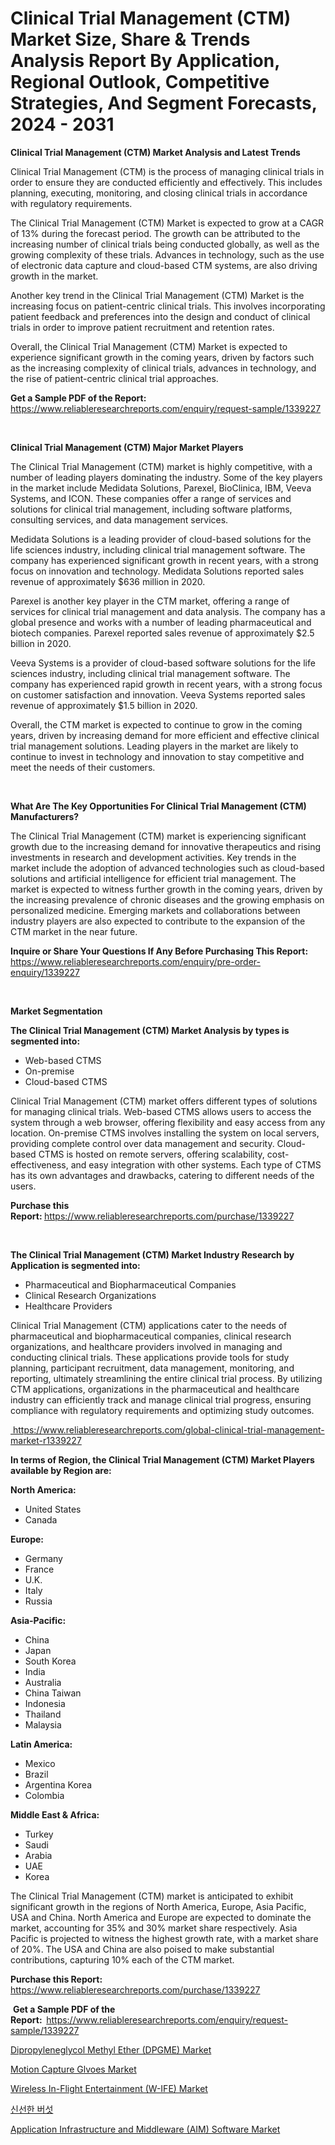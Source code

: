 <p><h1>Clinical Trial Management (CTM) Market Size, Share & Trends Analysis Report By Application, Regional Outlook, Competitive Strategies, And Segment Forecasts, 2024 - 2031</h1></p><p><strong>Clinical Trial Management (CTM) Market Analysis and Latest Trends</strong></p>
<p><p>Clinical Trial Management (CTM) is the process of managing clinical trials in order to ensure they are conducted efficiently and effectively. This includes planning, executing, monitoring, and closing clinical trials in accordance with regulatory requirements.</p><p>The Clinical Trial Management (CTM) Market is expected to grow at a CAGR of 13% during the forecast period. The growth can be attributed to the increasing number of clinical trials being conducted globally, as well as the growing complexity of these trials. Advances in technology, such as the use of electronic data capture and cloud-based CTM systems, are also driving growth in the market.</p><p>Another key trend in the Clinical Trial Management (CTM) Market is the increasing focus on patient-centric clinical trials. This involves incorporating patient feedback and preferences into the design and conduct of clinical trials in order to improve patient recruitment and retention rates.</p><p>Overall, the Clinical Trial Management (CTM) Market is expected to experience significant growth in the coming years, driven by factors such as the increasing complexity of clinical trials, advances in technology, and the rise of patient-centric clinical trial approaches.</p></p>
<p><strong>Get a Sample PDF of the Report:&nbsp;</strong> <a href="https://www.reliableresearchreports.com/enquiry/request-sample/1339227">https://www.reliableresearchreports.com/enquiry/request-sample/1339227</a></p>
<p>&nbsp;</p>
<p><strong>Clinical Trial Management (CTM) Major Market Players</strong></p>
<p><p>The Clinical Trial Management (CTM) market is highly competitive, with a number of leading players dominating the industry. Some of the key players in the market include Medidata Solutions, Parexel, BioClinica, IBM, Veeva Systems, and ICON. These companies offer a range of services and solutions for clinical trial management, including software platforms, consulting services, and data management services.</p><p>Medidata Solutions is a leading provider of cloud-based solutions for the life sciences industry, including clinical trial management software. The company has experienced significant growth in recent years, with a strong focus on innovation and technology. Medidata Solutions reported sales revenue of approximately $636 million in 2020.</p><p>Parexel is another key player in the CTM market, offering a range of services for clinical trial management and data analysis. The company has a global presence and works with a number of leading pharmaceutical and biotech companies. Parexel reported sales revenue of approximately $2.5 billion in 2020.</p><p>Veeva Systems is a provider of cloud-based software solutions for the life sciences industry, including clinical trial management software. The company has experienced rapid growth in recent years, with a strong focus on customer satisfaction and innovation. Veeva Systems reported sales revenue of approximately $1.5 billion in 2020.</p><p>Overall, the CTM market is expected to continue to grow in the coming years, driven by increasing demand for more efficient and effective clinical trial management solutions. Leading players in the market are likely to continue to invest in technology and innovation to stay competitive and meet the needs of their customers.</p></p>
<p>&nbsp;</p>
<p><strong>What Are The Key Opportunities For Clinical Trial Management (CTM) Manufacturers?</strong></p>
<p><p>The Clinical Trial Management (CTM) market is experiencing significant growth due to the increasing demand for innovative therapeutics and rising investments in research and development activities. Key trends in the market include the adoption of advanced technologies such as cloud-based solutions and artificial intelligence for efficient trial management. The market is expected to witness further growth in the coming years, driven by the increasing prevalence of chronic diseases and the growing emphasis on personalized medicine. Emerging markets and collaborations between industry players are also expected to contribute to the expansion of the CTM market in the near future.</p></p>
<p><strong>Inquire or Share Your Questions If Any Before Purchasing This Report:</strong> <a href="https://www.reliableresearchreports.com/enquiry/pre-order-enquiry/1339227">https://www.reliableresearchreports.com/enquiry/pre-order-enquiry/1339227</a></p>
<p>&nbsp;</p>
<p><strong>Market Segmentation</strong></p>
<p><strong>The Clinical Trial Management (CTM) Market Analysis by types is segmented into:</strong></p>
<p><ul><li>Web-based CTMS</li><li>On-premise</li><li>Cloud-based CTMS</li></ul></p>
<p><p>Clinical Trial Management (CTM) market offers different types of solutions for managing clinical trials. Web-based CTMS allows users to access the system through a web browser, offering flexibility and easy access from any location. On-premise CTMS involves installing the system on local servers, providing complete control over data management and security. Cloud-based CTMS is hosted on remote servers, offering scalability, cost-effectiveness, and easy integration with other systems. Each type of CTMS has its own advantages and drawbacks, catering to different needs of the users.</p></p>
<p><strong>Purchase this Report:&nbsp;</strong><a href="https://www.reliableresearchreports.com/purchase/1339227">https://www.reliableresearchreports.com/purchase/1339227</a></p>
<p>&nbsp;</p>
<p><strong>The Clinical Trial Management (CTM) Market Industry Research by Application is segmented into:</strong></p>
<p><ul><li>Pharmaceutical and Biopharmaceutical Companies</li><li>Clinical Research Organizations</li><li>Healthcare Providers</li></ul></p>
<p><p>Clinical Trial Management (CTM) applications cater to the needs of pharmaceutical and biopharmaceutical companies, clinical research organizations, and healthcare providers involved in managing and conducting clinical trials. These applications provide tools for study planning, participant recruitment, data management, monitoring, and reporting, ultimately streamlining the entire clinical trial process. By utilizing CTM applications, organizations in the pharmaceutical and healthcare industry can efficiently track and manage clinical trial progress, ensuring compliance with regulatory requirements and optimizing study outcomes.</p></p>
<p><a href="https://www.reliableresearchreports.com/global-clinical-trial-management-market-r1339227">&nbsp;https://www.reliableresearchreports.com/global-clinical-trial-management-market-r1339227</a></p>
<p><strong>In terms of Region, the Clinical Trial Management (CTM) Market Players available by Region are:</strong></p>
<p>
    <p> <strong> North America: </strong>
        <ul>
            <li>United States</li>
            <li>Canada</li>
        </ul>
        </p> 
    <p> <strong> Europe: </strong>
        <ul>
            <li>Germany</li>
            <li>France</li>
            <li>U.K.</li>
            <li>Italy</li>
            <li>Russia</li>
        </ul>
        </p> 
    <p> <strong> Asia-Pacific: </strong>
        <ul>
            <li>China</li>
            <li>Japan</li>
            <li>South Korea</li>
            <li>India</li>
            <li>Australia</li>
            <li>China Taiwan</li>
            <li>Indonesia</li>
            <li>Thailand</li>
            <li>Malaysia</li>
        </ul>
        </p> 
    <p> <strong> Latin America: </strong>
        <ul>
            <li>Mexico</li>
            <li>Brazil</li>
            <li>Argentina Korea</li>
            <li>Colombia</li>
        </ul>
        </p> 
    <p> <strong> Middle East & Africa: </strong>
        <ul>
            <li>Turkey</li>
            <li>Saudi</li>
            <li>Arabia</li>
            <li>UAE</li>
            <li>Korea</li>
        </ul>
    </p>
    </p>
<p><p>The Clinical Trial Management (CTM) market is anticipated to exhibit significant growth in the regions of North America, Europe, Asia Pacific, USA and China. North America and Europe are expected to dominate the market, accounting for 35% and 30% market share respectively. Asia Pacific is projected to witness the highest growth rate, with a market share of 20%. The USA and China are also poised to make substantial contributions, capturing 10% each of the CTM market.</p></p>
<p><strong>Purchase this Report: </strong><a href="https://www.reliableresearchreports.com/purchase/1339227">https://www.reliableresearchreports.com/purchase/1339227</a></p>
<p>&nbsp;<strong>Get a Sample PDF of the Report:&nbsp;&nbsp;</strong><a href="https://www.reliableresearchreports.com/enquiry/request-sample/1339227">https://www.reliableresearchreports.com/enquiry/request-sample/1339227</a></p>
<p><strong></strong></p>
<p><p><a href="https://www.linkedin.com/pulse/global-dipropyleneglycol-methyl-ether-dpgme-market-size-trends-vggvf">Dipropyleneglycol Methyl Ether (DPGME) Market</a></p><p><a href="https://www.linkedin.com/pulse/motion-capture-glvoes-market-research-report-unlocks-analysis-rtrsf">Motion Capture Glvoes Market</a></p><p><a href="https://github.com/JennyferFeil2023/Market-Research-Report-List-1/blob/main/wireless-in-flight-entertainment-w-ife-market.md">Wireless In-Flight Entertainment (W-IFE) Market</a></p><p><a href="https://medium.com/@lottierunte44/%EC%8B%A0%EC%84%A0-%EB%B2%84%EC%84%AF-%EC%8B%9C%EC%9E%A5%EC%9D%98-%EC%A7%80%ED%91%9C-%ED%95%B4%EC%84%9D-%EC%8B%9C%EC%9E%A5-%EC%A0%90%EC%9C%A0%EC%9C%A8-%ED%8A%B8%EB%A0%8C%EB%93%9C-%EB%B0%8F-%EC%84%B1%EC%9E%A5-%ED%8C%A8%ED%84%B4-05ea5b0da98b">신선한 버섯</a></p><p><a href="https://github.com/gracielawharr/Market-Research-Report-List-1/blob/main/application-infrastructure-and-middleware-aim-software-market.md">Application Infrastructure and Middleware (AIM) Software Market</a></p></p>